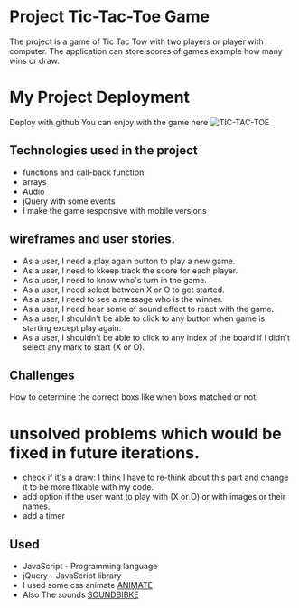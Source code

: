 # Project Tic-Tac-Toe Game
The project is a game of Tic Tac Tow with two players or player with computer. The application can store scores of games example how many wins or draw.

# My Project Deployment
Deploy with github
You can enjoy with the game here ![TIC-TAC-TOE](https://samidahlawi.github.io/project0Tic-Tac-Toe/)


## Technologies used in the project
- functions and call-back function
- arrays 
- Audio 
- jQuery with some events 
- I make the game responsive with mobile versions


## wireframes and user stories.
- As a user, I need a play again button to play a new game. 
- As a user, I need to kkeep track the score for each player. 
- As a user, I need to know who's turn in the game.
- As a user, I need select between X or O to get started. 
- As a user, I need to see a message who is the winner. 
- As a user, I need hear some of sound effect to react with the game. 
- As a user, I shouldn't be able to click to any button when game is starting except play again. 
- As a user, I shouldn't be able to click to any index of the board if I didn't select any mark to start (X or O). 

## Challenges
How to determine the correct boxs like when boxs matched or not. 



# unsolved problems which would be fixed in future iterations.
- check if it's a draw: I think I have to re-think about this part and change it to be more flixable with my code. 
- add option if the user want to play with (X or O) or with images or their names. 
- add a timer 



## Used
* JavaScript - Programming language
* jQuery - JavaScript library
* I used some css animate [ANIMATE](https://daneden.github.io/animate.css/)
* Also The sounds [SOUNDBIBKE](http://soundbible.com/)

